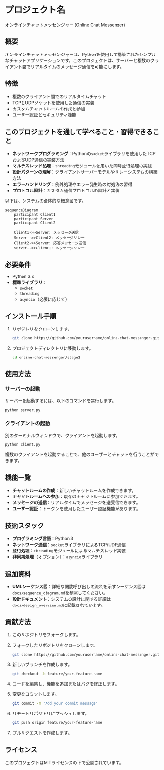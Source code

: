 # プロジェクト名

オンラインチャットメッセンジャー (Online Chat Messenger)

## 概要

オンラインチャットメッセンジャーは、Pythonを使用して構築されたシンプルなチャットアプリケーションです。このプロジェクトは、サーバーと複数のクライアント間でリアルタイムのメッセージ通信を可能にします。

## 特徴

- 複数のクライアント間でのリアルタイムチャット
- TCPとUDPソケットを使用した通信の実装
- カスタムチャットルームの作成と参加
- ユーザー認証とセキュリティ機能

## このプロジェクトを通して学べること・習得できること

- **ネットワークプログラミング**：Pythonの`socket`ライブラリを使用したTCPおよびUDP通信の実装方法
- **マルチスレッド処理**：`threading`モジュールを用いた同時並行処理の実践
- **設計パターンの理解**：クライアントサーバーモデルやリレーシステムの構築方法
- **エラーハンドリング**：例外処理やエラー発生時の対処法の習得
- **プロトコル設計**：カスタム通信プロトコルの設計と実装

以下は、システムの全体的な概念図です。

```mermaid
sequenceDiagram
    participant Client1
    participant Server
    participant Client2

    Client1->>Server: メッセージ送信
    Server-->>Client2: メッセージリレー
    Client2->>Server: 応答メッセージ送信
    Server-->>Client1: メッセージリレー
```

## 必要条件

- Python 3.x
- **標準ライブラリ**：
  - `socket`
  - `threading`
  - `asyncio`（必要に応じて）

## インストール手順

1. リポジトリをクローンします。

   ```bash
   git clone https://github.com/yourusername/online-chat-messenger.git
   ```

2. プロジェクトディレクトリに移動します。

   ```bash
   cd online-chat-messenger/stage2
   ```

## 使用方法

### サーバーの起動

サーバーを起動するには、以下のコマンドを実行します。

```bash
python server.py
```

### クライアントの起動

別のターミナルウィンドウで、クライアントを起動します。

```bash
python client.py
```

複数のクライアントを起動することで、他のユーザーとチャットを行うことができます。

## 機能一覧

- **チャットルームの作成**：新しいチャットルームを作成できます。
- **チャットルームへの参加**：既存のチャットルームに参加できます。
- **メッセージの送信**：リアルタイムでメッセージを送受信できます。
- **ユーザー認証**：トークンを使用したユーザー認証機能があります。

## 技術スタック

- **プログラミング言語**：Python 3
- **ネットワーク通信**：`socket`ライブラリによるTCP/UDP通信
- **並行処理**：`threading`モジュールによるマルチスレッド実装
- **非同期処理**（オプション）：`asyncio`ライブラリ

## 追加資料

- **UMLシーケンス図**：詳細な関数呼び出しの流れを示すシーケンス図は`docs/sequence_diagram.md`を参照してください。
- **設計ドキュメント**：システムの設計に関する詳細は`docs/design_overview.md`に記載されています。

## 貢献方法

1. このリポジトリをフォークします。
2. フォークしたリポジトリをクローンします。

   ```bash
   git clone https://github.com/yourusername/online-chat-messenger.git
   ```

3. 新しいブランチを作成します。

   ```bash
   git checkout -b feature/your-feature-name
   ```

4. コードを編集し、機能を追加またはバグを修正します。
5. 変更をコミットします。

   ```bash
   git commit -m "Add your commit message"
   ```

6. リモートリポジトリにプッシュします。

   ```bash
   git push origin feature/your-feature-name
   ```

7. プルリクエストを作成します。

## ライセンス

このプロジェクトはMITライセンスの下で公開されています。